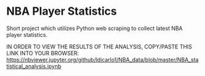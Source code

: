 # NBA Player Statistics
Short project which utilizes Python web scraping to collect latest NBA player statistics.

IN ORDER TO VIEW THE RESULTS OF THE ANALYSIS, COPY/PASTE THIS LINK INTO YOUR BROWSER:
https://nbviewer.jupyter.org/github/ldicarlo1/NBA_data/blob/master/NBA_statistical_analysis.ipynb
